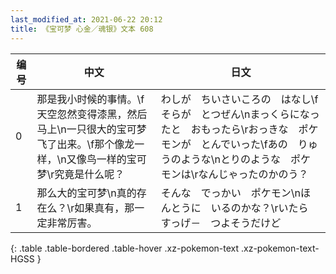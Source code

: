 ```yaml
---
last_modified_at: 2021-06-22 20:12
title: 《宝可梦 心金／魂银》文本 608
---
```

| 编号 | 中文 | 日文 |
| ---- | ---- | ---- |
| 0 | 那是我小时候的事情。\f天空忽然变得漆黑，然后马上\n一只很大的宝可梦飞了出来。\f那个像龙一样，\n又像鸟一样的宝可梦\r究竟是什么呢？ | わしが　ちいさいころの　はなし\fそらが　とつぜん\nまっくらになったと　おもったら\rおっきな　ポケモンが　とんでいった\fあの　りゅうのような\nとりのような　ポケモンは\rなんじゃったのかのう？ |
| 1 | 那么大的宝可梦\n真的存在么？\r如果真有，那一定非常厉害。 | そんな　でっかい　ポケモン\nほんとうに　いるのかな？\rいたら　すっげ－　つよそうだけど |
{: .table .table-bordered .table-hover .xz-pokemon-text .xz-pokemon-text-HGSS }